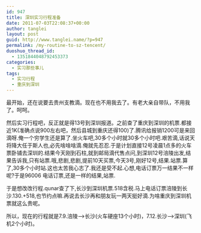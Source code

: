```yaml
---
id: 947
title: 深圳实习行程准备
date: 2011-07-03T22:08:37+00:00
author: tanglei
layout: post
guid: http://www.tanglei.name/?p=947
permalink: /my-routine-to-sz-tencent/
duoshuo_thread_id:
  - 1351844048792453373
categories:
  - 实习那些事儿
tags:
  - 实习行程
  - 重庆到深圳
---
```

最开始，还在说要去贵州支教滴。现在也不用我去了。有老大亲自带队，不用我了。呵呵。

然后实习行程吧，反正就是得13号到深圳报道。之前查了重庆到深圳的机票.都接近1K(准确点说900左右吧，然后县城到重庆还得100)了.腾讯给报销1200可是来回滴呀.俺一个穷学生还是算了.坐火车吧,30多个小时就30多个小时吧.艰苦滴,话说天将降大任于斯人也,必先啥啥啥滴.俺就先忍忍.于是计划直接12号凌晨1点多的火车票卧铺去深圳的.结果今天刚到石柱,就到邮局滴代售点问,到深圳12号涪陵出发,结果告诉我,只有站票.哦,悲剧,悲剧,提前10天买票,今天3号,刚好12号,结果.站票.算了,30多个小时站.这也太苦我心志了.我还是受不起.心想,电话订票万一结果不一样呢?于是96006 电话订票,还是一样的结果,站票.

于是想改改行程.qunar查了下,长沙到深圳机票.518含税.马上电话订票涪陵到长沙.130.+518,也节约点嘛.再说去长沙再和朋友玩一两天挺好滴.为啥重庆到深圳机票就这么贵呢。

所以，现在的行程就是7.9.涪陵—>长沙(火车硬座13个小时)，7.12.长沙—>深圳(飞机2个小时)。

&nbsp;